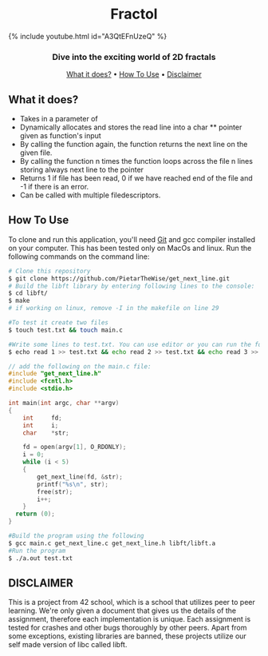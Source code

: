 <h1 align="center">
  <br>
    Fractol
  <br>
</h1>


{% include youtube.html id="A3QtEFnUzeQ" %}

<h3 align="center">Dive into the exciting world of 2D fractals</h3>

<p align="center">
  <a href="#what-it-does">What it does?</a> •
  <a href="#how-to-use">How To Use</a> •
  <a href="#disclaimer">Disclaimer</a>
</p>


## What it does?

* Takes in a parameter of 
* Dynamically allocates and stores the read line into a char ** pointer given as function's input 
* By calling the function again, the function returns the next line on the given file.
* By calling the function n times the function loops across the file n lines storing always next line to the pointer
* Returns 1 if file has been read, 0 if we have reached end of the file and -1 if there is an error.
* Can be called with multiple filedescriptors.

## How To Use

To clone and run this application, you'll need [Git](https://git-scm.com) and gcc compiler installed on your computer. This has been tested only on MacOs and linux. Run the following commands on the command line:

```bash
# Clone this repository
$ git clone https://github.com/PietarTheWise/get_next_line.git
# Build the libft library by entering following lines to the console:
$ cd libft/
$ make
# if working on linux, remove -I in the makefile on line 29

#To test it create two files
$ touch test.txt && touch main.c

#Write some lines to test.txt. You can use editor or you can run the following on terminal
$ echo read 1 >> test.txt && echo read 2 >> test.txt && echo read 3 >> test.txt && echo read 4 >> test.txt && echo read 5 >> test.txt
```


```c
// add the following on the main.c file:
#include "get_next_line.h"
#include <fcntl.h>
#include <stdio.h>

int main(int argc, char **argv)
{
	int		fd;
	int		i;
	char	*str;

	fd = open(argv[1], O_RDONLY);
	i = 0;
	while (i < 5)
	{
		get_next_line(fd, &str);
		printf("%s\n", str);
		free(str);
		i++;
	}
  return (0);
}

```
```bash
#Build the program using the following
$ gcc main.c get_next_line.c get_next_line.h libft/libft.a
#Run the program
$ ./a.out test.txt
```

## DISCLAIMER

<p>
This is a project from 42 school, which is a school that utilizes peer to peer learning.
We're only given a document that gives us the details of the assignment, therefore each implementation
is unique. Each assignment is tested for crashes and other bugs thoroughly by other peers. Apart from some exceptions, existing
libraries are banned, these projects utilize our self made version of libc called libft.
</p>
